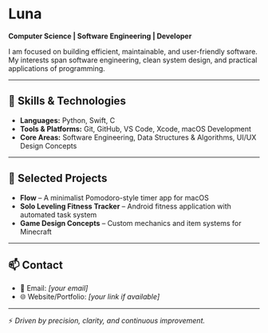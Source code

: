 # Luna
**Computer Science | Software Engineering | Developer**  

I am focused on building efficient, maintainable, and user-friendly software. My interests span software engineering, clean system design, and practical applications of programming.  

---

## 🔧 Skills & Technologies  
- **Languages:** Python, Swift, C  
- **Tools & Platforms:** Git, GitHub, VS Code, Xcode, macOS Development  
- **Core Areas:** Software Engineering, Data Structures & Algorithms, UI/UX Design Concepts  

---

## 📂 Selected Projects  
- **Flow** – A minimalist Pomodoro-style timer app for macOS  
- **Solo Leveling Fitness Tracker** – Android fitness application with automated task system  
- **Game Design Concepts** – Custom mechanics and item systems for Minecraft  

---

## 📫 Contact  
- 📧 Email: *[your email]*  
- 🌐 Website/Portfolio: *[your link if available]*  

---

⚡ *Driven by precision, clarity, and continuous improvement.*  
